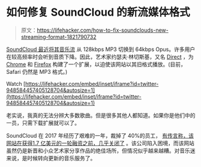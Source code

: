 # 如何修复 SoundCloud 的新流媒体格式

> 原文：<https://lifehacker.com/how-to-fix-soundclouds-new-streaming-format-1821790732>

[SoundCloud 最近将其音乐流](http://pigeonsandplanes.com/news/2018/01/soundcloud-low-quality-64kbps) 从 128kbps MP3 切换到 64kbps Opus。许多用户在较高频率时会听到音质下降。因此，艺术家约瑟夫·林切斯基，又名 [Direct](https://soundcloud.com/directmusic) ，为 [Chrome](https://chrome.google.com/webstore/detail/soundcloud-quality-restor/llhggdgjolganlijhnocpbjfmdomanlc?hl=en) 和 [Firefox](https://addons.mozilla.org/en-US/firefox/addon/soundcloud-quality-restore/) 构建了一个扩展，以迫使该网站以其旧格式播放。(目前，Safari 仍然是 MP3 格式。)

Watch [https://lifehacker.com/embed/inset/iframe?id=twitter-948584457405128704&autosize=1](https://lifehacker.com/embed/inset/iframe?id=twitter-948584457405128704&autosize=1) 

老实说，我真的无法分辨大多数歌曲。但是很多其他人都知道。如果你是他们中的一员，只需下载扩展就可以了。

SoundCloud 在 2017 年经历了艰难的一年，裁掉了 40%的员工， [有传言称，该网站在获得1.7 亿美元的一轮融资之前，几乎关闭了](https://techcrunch.com/2017/07/12/soundshroud/) 。该公司陷入困境，而该网站虽然仍是新晋和小众艺术家分享作品的绝佳场所，但情况似乎越来越糟。对音乐迷来说，是时候转向更新的音乐服务了。